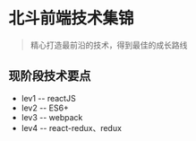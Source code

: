 # 北斗前端技术集锦
> 精心打造最前沿的技术，得到最佳的成长路线

## 现阶段技术要点
* lev1 -- reactJS
* lev2 -- ES6+
* lev3 -- webpack
* lev4 -- react-redux、redux